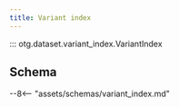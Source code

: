 ```yaml
---
title: Variant index
---
```


::: otg.dataset.variant_index.VariantIndex

## Schema

--8<-- "assets/schemas/variant_index.md"
